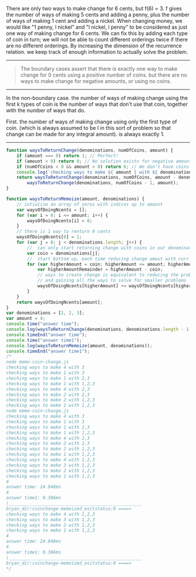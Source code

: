 There are only two ways to make change for 6 cents, but f(6) = 3. f gives the number of ways of making 5 cents and
adding a penny, plus the number of ways of making 1 cent and adding a nickel. When changing money, we would like
"1 penny, l nickel" and "l nickel, l penny" to be considered as just one way of making change for 6 cents.
We can fix this by adding each type of coin in turn; we will not be able to count different orderings twice if there are
no different orderings.
By increasing the dimension of the recurrence relation. we keep track of enough information to actually solve the
problem.

---

> The boundary cases assert that there is exactly one way to make change for 0 cents using a positive number of coins.
> but there are no ways to make change for negative amounts, or using no coins.

---

In the non-boundary case. the number of ways of making change using the first k types of coin is the number of ways
that don't use that coin, together with the number of ways that do.

First. the number of ways of making change using only the first type of coin. (which is always assumed to be I in this
sort of problem so that change can be made for any integral amount). is always exactly 1.

---

``` js
function waysToReturnChange(denominations, numOfCoins, amount) {
    if (amount === 0) return 1; // Perfect!
    if (amount < 0) return 0; // No solution exists for negative amount
    if (numOfCoins < 0 && amount > 0) return 0; // We don't have coins left!
    console.log(`checking ways to make ${ amount } with ${ denominations.slice( numOfCoins ) }`);
    return waysToReturnChange(denominations, numOfCoins, amount - denominations[numOfCoins]) +
        waysToReturnChange(denominations, numOfCoins - 1, amount);
}

function waysToReturnMemoize(amount, denominations) {
    // intialize an array of zeros with indices up to amount
    var waysOfDoingNcents = [];
    for (var i = 0; i <= amount; i++) {
        waysOfDoingNcents[i] = 0;
    }
    // there is 1 way to renturn 0 cents
    waysOfDoingNcents[0] = 1;
    for (var j = 0; j < denominations.length; j++) {
        //  can only start returning change with coins in our denominations
        var coin = denominations[j];
        //  start bottom up, each time reducing change amout with curr coin.
        for (var higherAmount = coin; higherAmount <= amount; higherAmount++) {
            var higherAmountRemainder = higherAmount - coin;
            // ways to create change is equivalent to reducing the problem to a known problem
            // and gaining all the ways to solve for smaller problems
            waysOfDoingNcents[higherAmount] += waysOfDoingNcents[higherAmountRemainder];
        }
    }
    return waysOfDoingNcents[amount];
}
var denominations = [1, 2, 3];
var amount = 4;
console.time("answer time");
console.log(waysToReturnChange(denominations, denominations.length - 1, amount));
console.timeEnd("answer time");
console.time("answer time1");
console.log(waysToReturnMemoize(amount, denominations));
console.timeEnd("answer time1");
/*
node memo-coin-change.js
checking ways to make 4 with 3
checking ways to make 1 with 3
checking ways to make 1 with 2,3
checking ways to make 1 with 1,2,3
checking ways to make 4 with 2,3
checking ways to make 2 with 2,3
checking ways to make 2 with 1,2,3
checking ways to make 1 with 1,2,3
node memo-coin-change.js
checking ways to make 4 with 3
checking ways to make 1 with 3
checking ways to make 1 with 2,3
checking ways to make 1 with 1,2,3
checking ways to make 4 with 2,3
checking ways to make 2 with 2,3
checking ways to make 2 with 1,2,3
checking ways to make 1 with 1,2,3
checking ways to make 4 with 1,2,3
checking ways to make 3 with 1,2,3
checking ways to make 2 with 1,2,3
checking ways to make 1 with 1,2,3
4
answer time: 24.948ms
4
answer time1: 0.386ms
\___________________________________________________
bryan_dir:coinchange-memoized_exitstatus:0 ====>
checking ways to make 4 with 1,2,3
checking ways to make 3 with 1,2,3
checking ways to make 2 with 1,2,3
checking ways to make 1 with 1,2,3
4
answer time: 24.948ms
4
answer time1: 0.386ms
\___________________________________________________
bryan_dir:coinchange-memoized_exitstatus:0 ====>
*/
```
